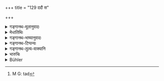 +++
title = "129 ददौ स"

+++

<details><summary>गङ्गानथ-मूलानुवादः</summary>

He gave ten to Dharma, thirteen to Kaśyapa, and twenty-seven to King Soma,—having honoured them with an affectionate heart.—(129)
</details>

<details><summary>मेधातिथिः</summary>

**सत्कृत्येति** । एतद्[^३३०] अत्र विधीयते । **दशेत्**यादिलिङ्गाद् अनेकपुत्रिकाकरणम् अपीच्छन्ति ॥ ९.१२९ ॥


[^३३०]:
     M G: tad
</details>

<details><summary>गङ्गानथ-भाष्यानुवादः</summary>

‘*Having honoured*’—This act of ‘honouring’ is what is enjoined here.

People have held that the mention of ‘ten’ and more daughters is indicative of the fact that one may have more than one ‘appointed daughter.’—(129)
</details>

<details><summary>गङ्गानथ-टिप्पन्यः</summary>

This verse is quoted in *Vyavahāra-Bālambhaṭṭī* (p. 654) and in
*Vīramitrodaya* (Vyavahāra 185a).
</details>

<details><summary>गङ्गानथ-तुल्य-वाक्यानि</summary>

**(verses 9.127-129, 9.132-133)  
**

See Comparative notes for [Verse 9.127].
</details>

<details><summary>भारुचिः</summary>

सत्कारवचनं च सर्वार्थं लिङ्गम् अपरेषां पुत्रिकाकर्मणि ॥ ९.१२९ ॥
</details>

<details><summary>Bühler</summary>

129	He gave ten to Dharma, thirteen to Kasyapa, twenty-seven to King Soma, honouring (them) with an affectionate heart.
</details>
